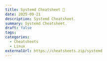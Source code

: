 ```yaml
---
title: Systemd Cheatsheet 🔗
date: 2025-09-21
description: Systemd Cheatsheet.
summary: Systemd Cheatsheet.
draft: false
tags:
categories:
  - Cheatsheets
  - Linux
externalUrl: https://cheatsheets.zip/systemd
---
```

